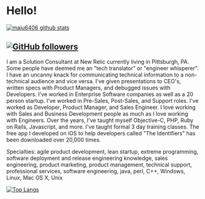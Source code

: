 # Hello!

[![maju6406 github stats](https://github-readme-stats.vercel.app/api?username=maju6406&show_icons=true&theme=algolia)](https://github.com/maju6406)

[![GitHub followers](https://img.shields.io/github/followers/maju6406?color=%234518f5&logo=github&logoColor=%23403d3d&style=for-the-badge)](https://github.com/users/follow?target=maju6406)
---
I am a Solution Consultant at New Relic currently living in Pittsburgh, PA. Some people have deemed me an "tech translator" or "engineer whisperer". I have an uncanny knack for communicating technical information to a non-technical audience and vice versa. I've given presentations to CEO's, written specs with Product Managers, and debugged issues with Developers. I've worked in Enterprise Software companies as well as a 20 person startup. I've worked in Pre-Sales, Post-Sales, and Support roles. I've worked as Developer, Product Manager, and Sales Engineer. I love working with Sales and Business Development people as much as I love working with Engineers. Over the years, I've taught myself Objective-C, PHP, Ruby on Rails, Javascript, and more. I've taught formal 3 day training classes. The free app I developed on iOS to help developers called "The Identifiers" has been downloaded over 20,000 times.

Specialties: agile product development, lean startup, extreme programming, software deployment and release engineering knowledge, sales engineering, product marketing, product management, technical support, professional services, software engineering, java, perl, C++, Windows, Linux, Mac OS X, Unix 

[![Top Langs](https://github-readme-stats.vercel.app/api/top-langs/?username=maju6406&theme=algolia)](https://github.com/maju6406)
